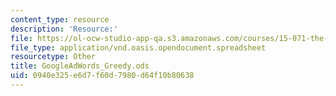 ```yaml
---
content_type: resource
description: 'Resource:'
file: https://ol-ocw-studio-app-qa.s3.amazonaws.com/courses/15-071-the-analytics-edge-spring-2017/0940e325e6d7f60d7980d64f10b80638_GoogleAdWords_Greedy.ods
file_type: application/vnd.oasis.opendocument.spreadsheet
resourcetype: Other
title: GoogleAdWords_Greedy.ods
uid: 0940e325-e6d7-f60d-7980-d64f10b80638
---
```

